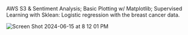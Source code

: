AWS S3 & Sentiment Analysis; Basic Plotting w/ Matplotlib; Supervised Learning with Sklean: Logistic regression with the breast cancer data.

![Screen Shot 2024-06-15 at 8 12 01 PM](https://github.com/catherman/Data-Science-Miscellaneous/assets/43255276/818bbb6c-8907-4a46-aa48-a37db70d494f)
